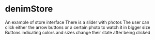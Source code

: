 # denimStore
An example of store interface
There is a slider with photos The user can click either the arrow buttons or a certain photo to watch it in bigger size
Buttons indicating colors and sizes change their state after being clicked
